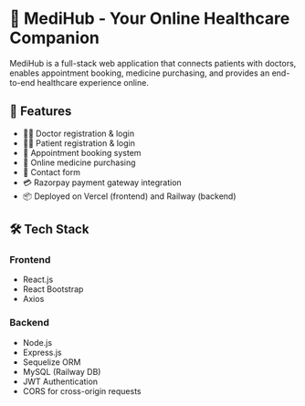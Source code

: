 # 🏥 MediHub - Your Online Healthcare Companion

MediHub is a full-stack web application that connects patients with doctors, enables appointment booking, medicine purchasing, and provides an end-to-end healthcare experience online.

## 🚀 Features

- 👨‍⚕️ Doctor registration & login
- 🧑‍💼 Patient registration & login
- 📅 Appointment booking system
- 💊 Online medicine purchasing
- 📧 Contact form
- 💳 Razorpay payment gateway integration
- 📦 Deployed on Vercel (frontend) and Railway (backend)

## 🛠️ Tech Stack

### Frontend
- React.js
- React Bootstrap
- Axios

### Backend
- Node.js
- Express.js
- Sequelize ORM
- MySQL (Railway DB)
- JWT Authentication
- CORS for cross-origin requests


